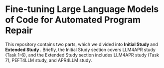 # Fine-tuning Large Language Models of Code for Automated Program Repair

<p aligh="center">
This repository contains two parts, which we divided into <b> Initial Study </b> and <b> Extended Study </b>. Briefly, the Initial Study section covers LLM4APR study (Task 1-6), and the Extended Study section includes LLM4APR study (Task 7), PEFT4LLM study, and APR4LLM study.
</p>



    








    
